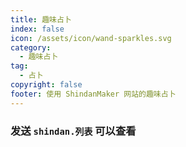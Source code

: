 ```yaml
---
title: 趣味占卜
index: false
icon: /assets/icon/wand-sparkles.svg
category:
  - 趣味占卜
tag:
  - 占卜
copyright: false
footer: 使用 ShindanMaker 网站的趣味占卜
---
```


### **发送 `shindan.列表` 可以查看**